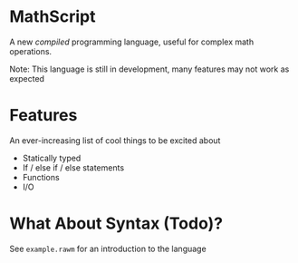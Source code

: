 # MathScript
A new *compiled* programming language, useful for complex math operations.

Note: This language is still in development, many features may not work as expected

# Features
An ever-increasing list of cool things to be excited about

 - Statically typed
 - If / else if / else statements
 - Functions
 - I/O

# What About Syntax (Todo)?
See `example.rawm` for an introduction to the language
